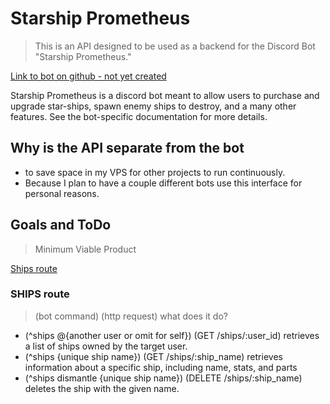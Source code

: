 # Starship Prometheus

> This is an API designed to be used as a backend for the Discord Bot "Starship Prometheus."

[Link to bot on github - not yet created](/)

Starship Prometheus is a discord bot meant to allow users to purchase and upgrade
star-ships, spawn enemy ships to destroy, and a many other features. See the
bot-specific documentation for more details.

## Why is the API separate from the bot

- to save space in my VPS for other projects to run continuously.
- Because I plan to have a couple different bots use this interface for personal reasons.

## Goals and ToDo

> Minimum Viable Product

[Ships route](#ships-route)

### SHIPS route

> (bot command) (http request) what does it do?

- (^ships @{another user or omit for self}) (GET /ships/:user_id) retrieves a list of ships owned by the target user.
- (^ships {unique ship name}) (GET /ships/:ship_name) retrieves information about a specific ship, including name, stats, and parts
- (^ships dismantle {unique ship name}) (DELETE /ships/:ship_name) deletes the ship with the given name.
